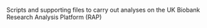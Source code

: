 Scripts and supporting files to carry out analyses on the UK Biobank Research Analysis Platform (RAP)
